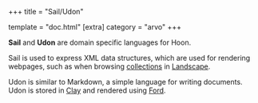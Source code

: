 +++
title = "Sail/Udon"

template = "doc.html"
[extra]
category = "arvo"
+++

**Sail** and **Udon** are domain specific languages for Hoon.

Sail is used to express XML data structures, which are used for rendering webpages, such as when browsing [collections](../collection) in [Landscape](../landscape).

Udon is similar to Markdown, a simple language for writing documents. Udon is stored in [Clay](../clay) and rendered using [Ford](../ford).
